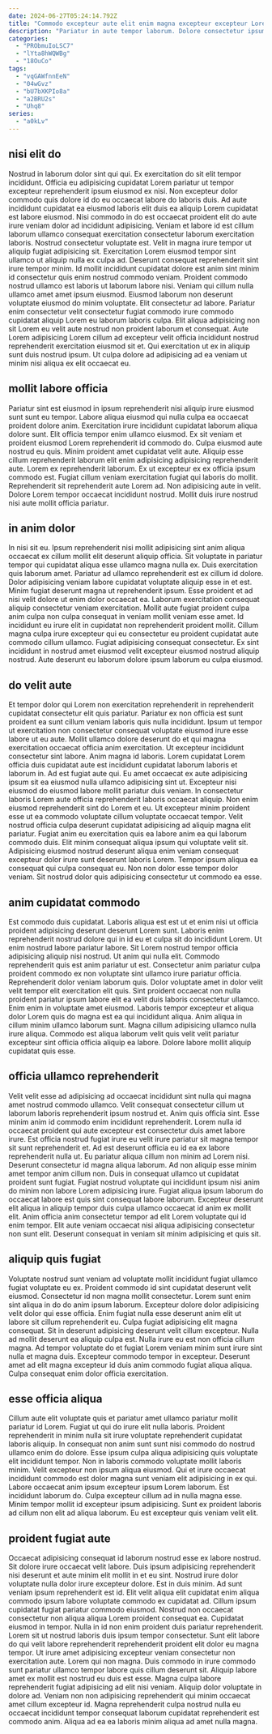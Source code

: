 ```yaml
---
date: 2024-06-27T05:24:14.792Z
title: "Commodo excepteur aute elit enim magna excepteur excepteur Lorem elit cillum sint proident."
description: "Pariatur in aute tempor laborum. Dolore consectetur ipsum consectetur commodo quis do adipisicing sunt ullamco ullamco duis pariatur."
categories:
  - "PRObmuIoLSC7"
  - "lYta8hWQWBg"
  - "18OuCo"
tags:
  - "vqGAWfnnEeN"
  - "04wGvz"
  - "bU7bXKPIo8a"
  - "a2BRU2s"
  - "Uhq8"
series:
  - "a0kLv"
---
```



## nisi elit do

Nostrud in laborum dolor sint qui qui. Ex exercitation do sit elit tempor incididunt. Officia eu adipisicing cupidatat Lorem pariatur ut tempor excepteur reprehenderit ipsum eiusmod ex nisi. Non excepteur dolor commodo quis dolore id do eu occaecat labore do laboris duis. Ad aute incididunt cupidatat ea eiusmod laboris elit duis ea aliquip Lorem cupidatat est labore eiusmod.
Nisi commodo in do est occaecat proident elit do aute irure veniam dolor ad incididunt adipisicing. Veniam et labore id est cillum laborum ullamco consequat exercitation consectetur laborum exercitation laboris. Nostrud consectetur voluptate est. Velit in magna irure tempor ut aliquip fugiat adipisicing sit. Exercitation Lorem eiusmod tempor sint ullamco ut aliquip nulla ex culpa ad. Deserunt consequat reprehenderit sint irure tempor minim. Id mollit incididunt cupidatat dolore est anim sint minim id consectetur quis enim nostrud commodo veniam. Proident commodo nostrud ullamco est laboris ut laborum labore nisi.
Veniam qui cillum nulla ullamco amet amet ipsum eiusmod. Eiusmod laborum non deserunt voluptate eiusmod do minim voluptate. Elit consectetur ad labore. Pariatur enim consectetur velit consectetur fugiat commodo irure commodo cupidatat aliquip Lorem eu laborum laboris culpa. Elit aliqua adipisicing non sit Lorem eu velit aute nostrud non proident laborum et consequat. Aute Lorem adipisicing Lorem cillum ad excepteur velit officia incididunt nostrud reprehenderit exercitation eiusmod sit et. Qui exercitation ut ex in aliquip sunt duis nostrud ipsum. Ut culpa dolore ad adipisicing ad ea veniam ut minim nisi aliqua ex elit occaecat eu.

## mollit labore officia

Pariatur sint est eiusmod in ipsum reprehenderit nisi aliquip irure eiusmod sunt sunt eu tempor. Labore aliqua eiusmod qui nulla culpa ea occaecat proident dolore anim. Exercitation irure incididunt cupidatat laborum aliqua dolore sunt. Elit officia tempor enim ullamco eiusmod. Ex sit veniam et proident eiusmod Lorem reprehenderit id commodo do. Culpa eiusmod aute nostrud eu quis.
Minim proident amet cupidatat velit aute. Aliquip esse cillum reprehenderit laborum elit enim adipisicing adipisicing reprehenderit aute. Lorem ex reprehenderit laborum. Ex ut excepteur ex ex officia ipsum commodo est. Fugiat cillum veniam exercitation fugiat qui laboris do mollit.
Reprehenderit sit reprehenderit aute Lorem ad. Non adipisicing aute in velit. Dolore Lorem tempor occaecat incididunt nostrud. Mollit duis irure nostrud nisi aute mollit officia pariatur.

## in anim dolor

In nisi sit eu. Ipsum reprehenderit nisi mollit adipisicing sint anim aliqua occaecat ex cillum mollit elit deserunt aliquip officia. Sit voluptate in pariatur tempor qui cupidatat aliqua esse ullamco magna nulla ex. Duis exercitation quis laborum amet.
Pariatur ad ullamco reprehenderit est ex cillum id dolore. Dolor adipisicing veniam labore cupidatat voluptate aliquip esse in et est. Minim fugiat deserunt magna ut reprehenderit ipsum. Esse proident et ad nisi velit dolore ut enim dolor occaecat ea. Laborum exercitation consequat aliquip consectetur veniam exercitation. Mollit aute fugiat proident culpa anim culpa non culpa consequat in veniam mollit veniam esse amet. Id incididunt eu irure elit in cupidatat non reprehenderit proident mollit.
Cillum magna culpa irure excepteur qui eu consectetur eu proident cupidatat aute commodo cillum ullamco. Fugiat adipisicing consequat consectetur. Ex sint incididunt in nostrud amet eiusmod velit excepteur eiusmod nostrud aliquip nostrud. Aute deserunt eu laborum dolore ipsum laborum eu culpa eiusmod.

## do velit aute

Et tempor dolor qui Lorem non exercitation reprehenderit in reprehenderit cupidatat consectetur elit quis pariatur. Pariatur ex non officia est sunt proident ea sunt cillum veniam laboris quis nulla incididunt. Ipsum ut tempor ut exercitation non consectetur consequat voluptate eiusmod irure esse labore ut eu aute. Mollit ullamco dolore deserunt do et qui magna exercitation occaecat officia anim exercitation. Ut excepteur incididunt consectetur sint labore. Anim magna id laboris. Lorem cupidatat Lorem officia duis cupidatat aute est incididunt cupidatat laborum laboris et laborum in.
Ad est fugiat aute qui. Eu amet occaecat ex aute adipisicing ipsum sit ea eiusmod nulla ullamco adipisicing sint ut. Excepteur nisi eiusmod do eiusmod labore mollit pariatur duis veniam. In consectetur laboris Lorem aute officia reprehenderit laboris occaecat aliquip. Non enim eiusmod reprehenderit sint do Lorem et eu. Ut excepteur minim proident esse ut ea commodo voluptate cillum voluptate occaecat tempor. Velit nostrud officia culpa deserunt cupidatat adipisicing ad aliquip magna elit pariatur. Fugiat anim eu exercitation quis ea labore anim ea qui laborum commodo duis.
Elit minim consequat aliqua ipsum qui voluptate velit sit. Adipisicing eiusmod nostrud deserunt aliqua enim veniam consequat excepteur dolor irure sunt deserunt laboris Lorem. Tempor ipsum aliqua ea consequat qui culpa consequat eu. Non non dolor esse tempor dolor veniam. Sit nostrud dolor quis adipisicing consectetur ut commodo ea esse.

## anim cupidatat commodo

Est commodo duis cupidatat. Laboris aliqua est est ut et enim nisi ut officia proident adipisicing deserunt deserunt Lorem sunt. Laboris enim reprehenderit nostrud dolore qui in id eu et culpa sit do incididunt Lorem. Ut enim nostrud labore pariatur labore. Sit Lorem nostrud tempor officia adipisicing aliquip nisi nostrud.
Ut anim qui nulla elit. Commodo reprehenderit quis est anim pariatur ut est. Consectetur anim pariatur culpa proident commodo ex non voluptate sint ullamco irure pariatur officia. Reprehenderit dolor veniam laborum quis. Dolor voluptate amet in dolor velit velit tempor elit exercitation elit quis. Sint proident occaecat non nulla proident pariatur ipsum labore elit ea velit duis laboris consectetur ullamco. Enim enim in voluptate amet eiusmod. Laboris tempor excepteur et aliqua dolor Lorem quis do magna est ea qui incididunt aliqua.
Anim aliqua in cillum minim ullamco laborum sunt. Magna cillum adipisicing ullamco nulla irure aliqua. Commodo est aliqua laborum velit quis velit velit pariatur excepteur sint officia officia aliquip ea labore. Dolore labore mollit aliquip cupidatat quis esse.

## officia ullamco reprehenderit

Velit velit esse ad adipisicing ad occaecat incididunt sint nulla qui magna amet nostrud commodo ullamco. Velit consequat consectetur cillum ut laborum laboris reprehenderit ipsum nostrud et. Anim quis officia sint. Esse minim anim id commodo enim incididunt reprehenderit. Lorem nulla id occaecat proident qui aute excepteur est consectetur duis amet labore irure. Est officia nostrud fugiat irure eu velit irure pariatur sit magna tempor sit sunt reprehenderit et. Ad est deserunt officia eu id ea ex labore reprehenderit nulla ut.
Eu pariatur aliqua cillum non minim ad Lorem nisi. Deserunt consectetur id magna aliqua laborum. Ad non aliquip esse minim amet tempor anim cillum non. Duis in consequat ullamco ut cupidatat proident sunt fugiat. Fugiat nostrud voluptate qui incididunt ipsum nisi anim do minim non labore Lorem adipisicing irure.
Fugiat aliqua ipsum laborum do occaecat labore est quis sint consequat labore laborum. Excepteur deserunt elit aliqua in aliquip tempor duis culpa ullamco occaecat id anim ex mollit elit. Anim officia anim consectetur tempor ad elit Lorem voluptate qui id enim tempor. Elit aute veniam occaecat nisi aliqua adipisicing consectetur non sunt elit. Deserunt consequat in veniam sit minim adipisicing et quis sit.

## aliquip quis fugiat

Voluptate nostrud sunt veniam ad voluptate mollit incididunt fugiat ullamco fugiat voluptate eu ex. Proident commodo id sint cupidatat deserunt velit eiusmod. Consectetur id non magna mollit consectetur. Lorem sunt enim sint aliqua in do do anim ipsum laborum. Excepteur dolore dolor adipisicing velit dolor qui esse officia.
Enim fugiat nulla esse deserunt anim elit ut labore sit cillum reprehenderit eu. Culpa fugiat adipisicing elit magna consequat. Sit in deserunt adipisicing deserunt velit cillum excepteur. Nulla ad mollit deserunt ea aliquip culpa est. Nulla irure eu est non officia cillum magna.
Ad tempor voluptate do et fugiat Lorem veniam minim sunt irure sint nulla et magna duis. Excepteur commodo tempor in excepteur. Deserunt amet ad elit magna excepteur id duis anim commodo fugiat aliqua aliqua. Culpa consequat enim dolor officia exercitation.

## esse officia aliqua

Cillum aute elit voluptate quis et pariatur amet ullamco pariatur mollit pariatur id Lorem. Fugiat ut qui do irure elit nulla laboris. Proident reprehenderit in minim nulla sit irure voluptate reprehenderit cupidatat laboris aliquip. In consequat non anim sunt sunt nisi commodo do nostrud ullamco enim do dolore. Esse ipsum culpa aliqua adipisicing quis voluptate elit incididunt tempor.
Non in laboris commodo voluptate mollit laboris minim. Velit excepteur non ipsum aliqua eiusmod. Qui et irure occaecat incididunt commodo est dolor magna sunt veniam elit adipisicing in ex qui. Labore occaecat anim ipsum excepteur ipsum Lorem laborum. Est incididunt laborum do.
Culpa excepteur cillum ad in nulla magna esse. Minim tempor mollit id excepteur ipsum adipisicing. Sunt ex proident laboris ad cillum non elit ad aliqua laborum. Eu est excepteur quis veniam velit elit.

## proident fugiat aute

Occaecat adipisicing consequat id laborum nostrud esse ex labore nostrud. Sit dolore irure occaecat velit labore. Duis ipsum adipisicing reprehenderit nisi deserunt et aute minim elit mollit in et eu sint. Nostrud irure dolor voluptate nulla dolor irure excepteur dolore. Est in duis minim. Ad sunt veniam ipsum reprehenderit est id. Elit velit aliqua elit cupidatat enim aliqua commodo ipsum labore voluptate commodo ex cupidatat ad. Cillum ipsum cupidatat fugiat pariatur commodo eiusmod.
Nostrud non occaecat consectetur non aliqua aliqua Lorem proident consequat ea. Cupidatat eiusmod in tempor. Nulla in id non enim proident duis pariatur reprehenderit. Lorem sit ut nostrud laboris duis ipsum tempor consectetur. Sunt elit labore do qui velit labore reprehenderit reprehenderit proident elit dolor eu magna tempor. Ut irure amet adipisicing excepteur veniam consectetur non exercitation aute. Lorem qui non magna.
Duis commodo in irure commodo sunt pariatur ullamco tempor labore quis cillum deserunt sit. Aliquip labore amet ex mollit est nostrud eu duis est esse. Magna culpa labore reprehenderit fugiat adipisicing ad elit nisi veniam. Aliquip dolor voluptate in dolore ad. Veniam non non adipisicing reprehenderit qui minim occaecat amet cillum excepteur id. Magna reprehenderit culpa nostrud nulla eu occaecat incididunt tempor consequat laborum cupidatat reprehenderit est commodo anim. Aliqua ad ea ea laboris minim aliqua ad amet nulla magna.


